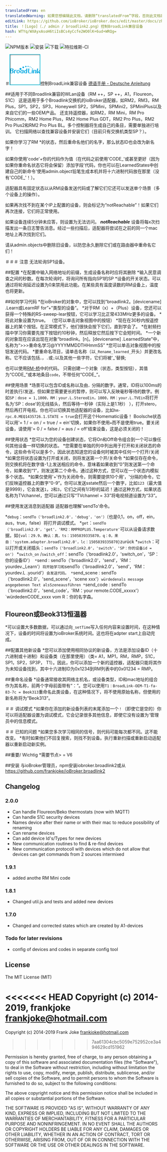 ```yaml
---
translatedFrom: en
translatedWarning: 如果您想编辑此文档，请删除“translatedFrom”字段，否则此文档将再次自动翻译
editLink: https://github.com/ioBroker/ioBroker.docs/edit/master/docs/zh-cn/adapterref/iobroker.broadlink2/README.md
title: ！[Logo]（./ admin / broadlink2.png）控制BroadLink兼容设备
hash: WTYq/WXAyxAsoH6tiIsBCs4yCcfe2WO0lK+6ud+WRQg=
---
```

![NPM版本](http://img.shields.io/npm/v/iobroker.broadlink2.svg)
![安装](http://iobroker.live/badges/broadlink2-installed.svg)
![下载](https://img.shields.io/npm/dm/iobroker.broadlink2.svg)
![特拉维斯-CI](http://img.shields.io/travis/frankjoke/ioBroker.broadlink2/master.svg)

＃![商标](../../../en/adapterref/iobroker.broadlink2/./admin/broadlink2.png)控制BroadLink兼容设备
[德语手册 -  Deutsche Anleitung](README_DE.md)

##适用于不同Broadlink兼容的WLan设备（RM ++，SP ++，A1，Floureon，S1C）
这是适用于多个Broadlink交换机的ioBroker适配器，如RM2，RM3，RM Plus，SP1，SP2，SP3，Honeywell SP2，SPMini，SPMini2，SPMiniPlus以及来自它们的一些OEM产品。
还支持遥控器，如RM2，RM Mini，RM Pro Phicomm，RM2 Home Plus，RM2 Home Plus GDT，RM2 Pro Plus，RM2 Pro Plus2和RM2 Pro Plus BL。多个控制器将生成自己的条目，需要单独进行培训。
它扫描网络以查找兼容设备并安装它们（目前只有交换机类型SP？）。

如果你学习了RM *的状态，然后重命名他们的名字，那么状态ID也会改为新名字！

如果你使用'code'+你的代码作为值（在代码之前使用'CODE_'或甚至更好（因为如果你重命名状态它将会保留）添加字段'代码，你也可以在LearnedStates中创建自己的新命令'使用admin.object铅笔生成本机并将十六进制代码放在那里（没有'CODE_'！）。

适配器具有固定状态以从RM设备发送代码或了解它们它还可以发送单个场景（多个设备上的操作）。

如果再次找不到在某个IP上配置的设备，则会标记为“notReachable”！如果它们再次连接，它们将正常使用。

如果设备连续5分钟未应答，则设置为无法访问。 ***notReachable*** 设备将每x次扫描发出一条日志警告消息。经过一些扫描后，适配器将尝试在之前的同一个mac地址上再次找到它们。

请从admin.objects中删除旧设备，以防您永久删除它们或在路由器中重命名它们！

＃＃＃ 注意
无法轮询SP1设备。

##配置
*在配置中输入网络地址的前缀，生成设备名称时应将其删除
*输入民意调查之间的秒数。在每次轮询时，将询问所有指向SP1的SP *设备的开关状态。可以通过将轮询延迟设置为0来禁用此功能。在某些具有温度读数的RM设备上，温度也将更新。

##如何学习代码
*在ioBroker的对象中，您可以找到“broadlink2。[devicename] .Learn或LearnRF for”+“类型的设备”。
*对于RM（x）+（Plus）设备，您还可以获得一个特殊的RS-sweep-lear按钮，它可以学习比正常433MHz更多的设备。
*将此对象设置为true。 （您可以单击对象视图中的按钮）
*现在在30秒内按遥控器上的某个按钮。在正常模式下，他们很快会按下它们，直到学会了。
*在射频扫描中学习你需要先按下按钮约10秒钟，然后释放它然后按下它会短时间。
*一个新的对象现在应该出现在对象“broadlink。[n]。[devicename] .LearnedState”中，名称为“>>>重命名学习@YYYYMMDDTHHmmSS”
*您可以单击对象视图中的按钮发送代码。
*要重命名项目，请单击名称（以`_Rename_learned_`开头）并更改名称。它不应该包括`，`，`.`或`;`以及其他一些字符，它们将被'_'替换;

也可以使用[RM-桥](http://rm-bridge.fun2code.de/)中的代码。
只需创建一个对象（状态，类型按钮），其值为“CODE_”或本地条目`code`，不带任何“CODE_”。

##使用场景
*场景可以包含ID或名称以及由`，`分隔的数字。通常，ID将以100ms的时差执行/发送，但如果您需要更长的暂停，则可以写入反映毫秒等待的数字。例如`SP：dose = 1,1000，RM：your.L.StereoEin，1000，RM：your.L.TVEin`将打开名为'SP：dose'的无线插头，然后等待一秒钟（实际上是1.1秒） ），打开stero，然后再打开电视。你也可以切换其他适配器的设备，比如`hm-rpc.0.MEQ1435726.1.STATE = true`会打开这个Homematic设备！ Boolsche状态可以用'= 1 / = on / = true / = ein'切换，如果你不使用`=`而不是使用true。要关闭设备，请使用'= 0 / = false / = aus / = off'结束设备，这是必须关闭的！

##使用状态
*您可以为您的设备创建状态，它将On和Off命令组合到一个可以像任何其他设备一样切换的状态。
*您需要在单独的列中列出用于打开和关闭状态的命令，这些命令可以是多个，因此状态知道您的设备何时被其中任何一个打开/关闭
*如果您将状态设置为打开或关闭，则将发送第一个开/关命令
*如果仅存在命令，则交换机将在数字值-1上发送相应的命令，意味着如果收到“0”则发送第一个命令，如果收到“1”，则发送第二个命令。通过这种方式，您可以在一个状态内模拟多个状态。
*如果仅使用'+'作为关闭命令，则需要提供10个用'，'分隔的命令，它们反映遥控器上的数字“0-9”。你可以发送sstate然后一个数字，比如`123`（最大值是9999），它会发送`1`，`2`和`3`，它们之间有1/3秒的延迟！通过这种方式，如果状态名称为TVchannel，您可以通过只写“TVchannel = 33”将电视频道设置为“33”。

##使用发送消息到适配器
适配器也理解'sendTo'命令。

*`debug`：`sendTo（'broadlink2.0'，'debug'，'on'）`（也是0,1，on，off，ein，aus，true，false）将打开调试模式。
*`get`：`sendTo（'broadlink2.0'，'get'，'RM2：RMPROPLUS.Temperature'`可以从设备请求数据，如`{val：29.9，确认：真，ts：1505839335870，q：0，来自：'system.adapter.broadlink2.0'，lc：1505839335870}`zurück
*`switch`：可以打开或关闭插头：`sendTo（'broadlink2.0'，'switch'，'SP：你的设备id = on'）`
*`switch_on` /`switch_off`：sendTo（'broadlink2.0'，'switch_on'，'SP：你的设备ID'）`
*`send`：`sendTo（'broadlink2.0'，'send'，'RM：yourdev._Learn'）`将开始学习和`sendTo（'broadlink2.0'，'send'，'RM：yourdev.L .yourid'）`会发送代码。
*`send_scene`：`sendTo（'broadlink2.0'，'send_scene'，'scene xxx'）`würdedenals message angegebenen Text alsSzeneausführen
*`send_code`：`sendTo（'broadlink2.0'，'send_code'，'RM：your remote.CODE_xxxxx'）`würdedenCODE_xxxx vom R：你的名字森。

## Floureon或Beok313恒温器
*可以设置大多数数据，可以通过向`_setTime`写入任何内容来设置时间，在这种情况下，设备的时间将设置为ioBroker系统时间。这也将在adpter start上自动完成。

##配置其他新设备
*您可以添加使用相同协议的新设备，方法是添加设备ID（十六进制或十进制）和设备类（在那里使用）（类= A1，MP1，RM，RMP，S1C，SP1，SP2，SP3P， T1）。因此，你可以添加一个新的遥控器，适配器只能将其作为未知设备找到，其中十六进制ID为0x1234到RM列表中的0x01234 = RMP。

##重命名设备
*设备通常接收其网络主机名，或设备类型，ID和mac地址的组合作为其名称，前两个字母前面带有“：”。您可以使用`T1：BroadLink-OEM-T1-fa-83-7c = Beok313`重命名此类设备，在这种情况下，将不使用原始名称，但使用的新名称将为“Beok313”。

＃＃ 调试模式
*如果你在添加的新设备列表的末尾添加一个`！`（即使它是空的）你可以将适配器设置为调试模式，它会记录很多其他信息，即使它没有设置为'管理员中的信息模式。

＃＃ 已知的问题
*如果您多次学习相同的信号，则代码可能每次都不同。这不能改变。
*有时如果他们不回复搜索，则找不到设备。执行重新扫描或重新启动适配器以重新启动新实例。

##重要/ Wichtig
*需要节点> = V6

##安装
与ioBroker管理员，npm安装iobroker.broadlink2或从<https://github.com/frankjoke/ioBroker.broadlink2>

## Changelog

### 2.0.0
* Can handle Floureon/Beko thermostats (now with MQTT)
* Can handle S1C security devices
* Names device after their name or with their mac to reduce possibility of renaming
* Can rename devices
* Can add device Id's/Types for new devices
* New communication routines to find & re-find devices
* New communication protocoll with devices which do not allow that devices can get commands from 2 sources intermixed


### 1.9.1

* added anothe RM Mini code

### 1.8.1

* Changed util.js and tests and added new devices

### 1.7.0

* Changed and corrected states which are created by A1-devices

### Todo for later revisions

* config of devices and codes in separate config tool

## License

The MIT License (MIT)

<<<<<<< HEAD
Copyright (c) 2014-2019, frankjoke <frankjoke@hotmail.com>
=======
Copyright (c) 2014-2019 Frank Joke <frankjoke@hotmail.com>
>>>>>>> 7aa61304cbc5059e752952ce3a494629cd151962

Permission is hereby granted, free of charge, to any person obtaining a copy
of this software and associated documentation files (the "Software"), to deal
in the Software without restriction, including without limitation the rights
to use, copy, modify, merge, publish, distribute, sublicense, and/or sell
copies of the Software, and to permit persons to whom the Software is
furnished to do so, subject to the following conditions:

The above copyright notice and this permission notice shall be included in
all copies or substantial portions of the Software.

THE SOFTWARE IS PROVIDED "AS IS", WITHOUT WARRANTY OF ANY KIND, EXPRESS OR
IMPLIED, INCLUDING BUT NOT LIMITED TO THE WARRANTIES OF MERCHANTABILITY,
FITNESS FOR A PARTICULAR PURPOSE AND NONINFRINGEMENT. IN NO EVENT SHALL THE
AUTHORS OR COPYRIGHT HOLDERS BE LIABLE FOR ANY CLAIM, DAMAGES OR OTHER
LIABILITY, WHETHER IN AN ACTION OF CONTRACT, TORT OR OTHERWISE, ARISING FROM,
OUT OF OR IN CONNECTION WITH THE SOFTWARE OR THE USE OR OTHER DEALINGS IN
THE SOFTWARE.